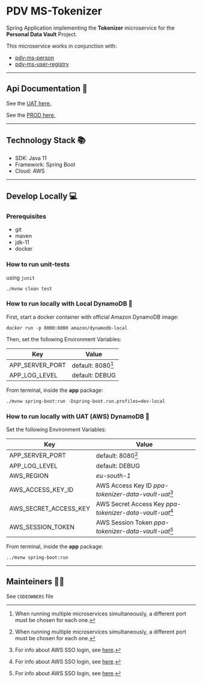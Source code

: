 # PDV MS-Tokenizer

Spring Application implementing the **Tokenizer** microservice for the **Personal Data Vault** Project.

This microservice works in conjunction with:

- [pdv-ms-person](https://github.com/pagopa/pdv-ms-person)
- [pdv-ms-user-registry](https://github.com/pagopa/pdv-ms-user-registry)

---

## Api Documentation 📖

See the [UAT here.](https://api.uat.tokenizer.pdv.pagopa.it/docs/tokenizeruapis/openapi.json)

See the [PROD here.](https://api.tokenizer.pdv.pagopa.it/docs/tokenizerpapis/openapi.json)


---

## Technology Stack 📚

- SDK: Java 11
- Framework: Spring Boot
- Cloud: AWS

---

## Develop Locally 💻

### Prerequisites

- git
- maven
- jdk-11
- docker

### How to run unit-tests

using `junit`

```
./mvnw clean test
```

### How to run locally with Local DynamoDB 🚀

First, start a docker container with official Amazon DynamoDB image:

```
docker run -p 8000:8000 amazon/dynamodb-local
```

Then, set the following Environment Variables:

| **Key**         | **Value**                |
|-----------------|--------------------------|
| APP_SERVER_PORT | default: 8080[^app_port] |
| APP_LOG_LEVEL   | default: DEBUG           |

[^app_port]: When running multiple microservices simultaneously, a different port must be chosen for each one.

From terminal, inside the **app** package:
```
./mvnw spring-boot:run -Dspring-boot.run.profiles=dev-local
```

### How to run locally with UAT (AWS) DynamoDB 🚀

Set the following Environment Variables:

| **Key**               | **Value**                                                      |
|-----------------------|----------------------------------------------------------------|
| APP_SERVER_PORT       | default: 8080[^app_port]                                       |
| APP_LOG_LEVEL         | default: DEBUG                                                 |
| AWS_REGION            | *eu-south-1*                                                   |
| AWS_ACCESS_KEY_ID     | AWS Access Key ID *ppa-tokenizer-data-vault-uat*[^aws_sso]     |
| AWS_SECRET_ACCESS_KEY | AWS Secret Access Key *ppa-tokenizer-data-vault-uat*[^aws_sso] |
| AWS_SESSION_TOKEN     | AWS Session Token *ppa-tokenizer-data-vault-uat*[^aws_sso]     |

[^aws_sso]: For info about AWS SSO login, see [here](https://pagopa.atlassian.net/wiki/spaces/DEVOPS/pages/466846955/AWS+-+Users+groups+and+roles#Users-and-groups---DevOps-team).

From terminal, inside the **app** package:
```
../mvnw spring-boot:run
```

---

## Mainteiners 👷🏼

See `CODEOWNERS` file
